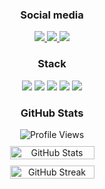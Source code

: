 <div align="center">
  <h3>Social media</h3>
  <a href="https://discord.com/users/602981895738753057" target="_blank">
    <img src="https://img.shields.io/badge/devthomy%20-111111.svg?&style=for-the-badge&logo=discord&logoColor=white">
  </a>
  <a href="https://github.com/devthomy" target="_blank">
    <img src="https://img.shields.io/badge/GitHub%20-111111.svg?&style=for-the-badge&logo=github&logoColor=white">
  </a>
  <a href="https://x.com/devthomy" target="_blank">
    <img src="https://img.shields.io/badge/@devthomy%20-111111.svg?&style=for-the-badge&logo=x&logoColor=white">
  </a>
</div>

<div align="center">
  <h3>Stack</h3>
  <img src="https://img.shields.io/badge/Next.js%20-111111.svg?&style=for-the-badge&logo=next.js&logoColor=white">
  <img src="https://img.shields.io/badge/TypeScript%20-111111.svg?&style=for-the-badge&logo=typescript&logoColor=white">
  <img src="https://img.shields.io/badge/TailwindCSS%20-111111.svg?&style=for-the-badge&logo=tailwindcss&logoColor=white">
  <img src="https://img.shields.io/badge/Figma%20-111111.svg?&style=for-the-badge&logo=figma&logoColor=white">
  <img src="https://img.shields.io/badge/Vercel%20-111111.svg?&style=for-the-badge&logo=vercel&logoColor=white">
</div>

<div align="center">
  <h3>GitHub Stats</h3>
  <div style="margin-bottom: 10px;">
    <img src="https://komarev.com/ghpvc/?username=devthomy&label=PROFILE+VIEWS&color=grey" alt="Profile Views"/>
  </div>
  <div style="display: flex; justify-content: center; gap: 10px; flex-wrap: wrap;">
    <img src="https://github-readme-stats.vercel.app/api?username=devthomy&count_private=true&hide_border=true&show_icons=true&include_all_commits=true&bg_color=0d1117&title_color=FFFFFF&text_color=9f9f9f&icon_color=FFFFFF" style="width: 45%; min-width: 300px;" alt="GitHub Stats"/>
    <img src="https://github-readme-streak-stats.herokuapp.com?user=devthomy&hide_border=true&background=0d1117&ring=FFFFFF&fire=FFFFFF&currStreakLabel=FFFFFF&sideNums=FFFFFF&dates=9f9f9f&stroke=grey&currStreakNum=FFFFFF" style="width: 45%; min-width: 300px;" alt="GitHub Streak"/>
  </div>
</div>
